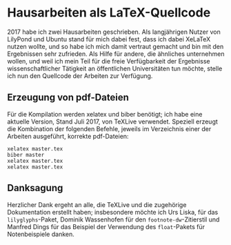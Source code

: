 # Hausarbeiten als LaTeX-Quellcode

2017 habe ich zwei Hausarbeiten geschrieben.  Als langjährigen Nutzer
von LilyPond und Ubuntu stand für mich dabei fest, dass ich dabei
XeLaTeX nutzen wollte, und so habe ich mich damit vertraut gemacht
und bin mit den Ergebnissen sehr zufrieden.  Als Hilfe für andere,
die ähnliches unternehmen wollen, und weil ich mein Teil für die
freie Verfügbarkeit der Ergebnisse wissenschaftlicher Tätigkeit an
öffentlichen Universitäten tun möchte, stelle ich nun den Quellcode
der Arbeiten zur Verfügung.

## Erzeugung von pdf-Dateien

Für die Kompilation werden xelatex und biber benötigt; ich habe eine aktuelle Version, Stand Juli 2017, von TeXLive verwendet.  Speziell
erzeugt die Kombination der folgenden Befehle, jeweils im Verzeichnis
einer der Arbeiten ausgeführt, korrekte pdf-Dateien:

```
xelatex master.tex
biber master
xelatex master.tex
xelatex master.tex
```

## Danksagung

Herzlicher Dank ergeht an alle, die TeXLive und die zugehörige
Dokumentation erstellt haben; insbesondere möchte ich Urs Liska,
für das `lilyglyphs`-Paket, Dominik Wassenhofen für den
`footnote-dw`-Zitierstil und Manfred Dings für das Beispiel der
Verwendung des `float`-Pakets für Notenbeispiele danken.
